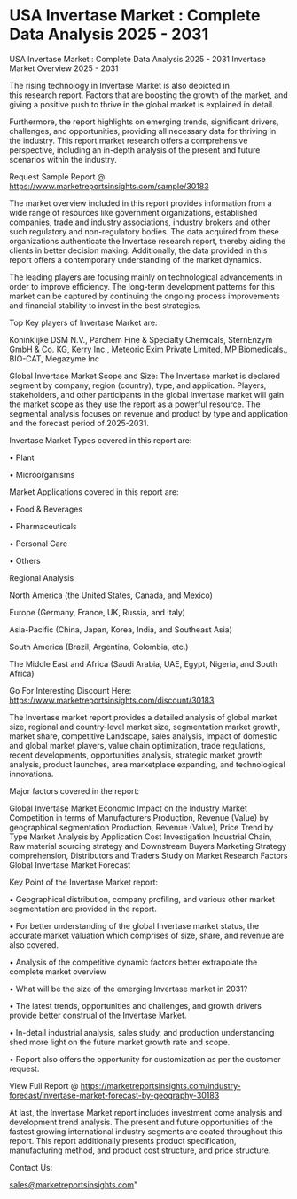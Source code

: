 # USA Invertase Market : Complete Data Analysis 2025 - 2031
USA Invertase Market : Complete Data Analysis 2025 - 2031
Invertase Market Overview 2025 - 2031

The rising technology in Invertase Market is also depicted in this research report. Factors that are boosting the growth of the market, and giving a positive push to thrive in the global market is explained in detail.

Furthermore, the report highlights on emerging trends, significant drivers, challenges, and opportunities, providing all necessary data for thriving in the industry. This report market research offers a comprehensive perspective, including an in-depth analysis of the present and future scenarios within the industry.

Request Sample Report @ https://www.marketreportsinsights.com/sample/30183

The market overview included in this report provides information from a wide range of resources like government organizations, established companies, trade and industry associations, industry brokers and other such regulatory and non-regulatory bodies. The data acquired from these organizations authenticate the Invertase research report, thereby aiding the clients in better decision making. Additionally, the data provided in this report offers a contemporary understanding of the market dynamics.

The leading players are focusing mainly on technological advancements in order to improve efficiency. The long-term development patterns for this market can be captured by continuing the ongoing process improvements and financial stability to invest in the best strategies.

Top Key players of Invertase Market are:

Koninklijke DSM N.V., Parchem Fine & Specialty Chemicals, SternEnzym GmbH & Co. KG, Kerry Inc., Meteoric Exim Private Limited, MP Biomedicals., BIO-CAT, Megazyme Inc

Global Invertase Market Scope and Size:
The Invertase market is declared segment by company, region (country), type, and application. Players, stakeholders, and other participants in the global Invertase market will gain the market scope as they use the report as a powerful resource. The segmental analysis focuses on revenue and product by type and application and the forecast period of 2025-2031.

Invertase Market Types covered in this report are:

• Plant

• Microorganisms

Market Applications covered in this report are:

• Food & Beverages

• Pharmaceuticals

• Personal Care

• Others

Regional Analysis

North America (the United States, Canada, and Mexico)

Europe (Germany, France, UK, Russia, and Italy)

Asia-Pacific (China, Japan, Korea, India, and Southeast Asia)

South America (Brazil, Argentina, Colombia, etc.)

The Middle East and Africa (Saudi Arabia, UAE, Egypt, Nigeria, and South Africa)

Go For Interesting Discount Here: https://www.marketreportsinsights.com/discount/30183

The Invertase market report provides a detailed analysis of global market size, regional and country-level market size, segmentation market growth, market share, competitive Landscape, sales analysis, impact of domestic and global market players, value chain optimization, trade regulations, recent developments, opportunities analysis, strategic market growth analysis, product launches, area marketplace expanding, and technological innovations.

Major factors covered in the report:

Global Invertase Market
Economic Impact on the Industry
Market Competition in terms of Manufacturers
Production, Revenue (Value) by geographical segmentation
Production, Revenue (Value), Price Trend by Type
Market Analysis by Application
Cost Investigation
Industrial Chain, Raw material sourcing strategy and Downstream Buyers
Marketing Strategy comprehension, Distributors and Traders
Study on Market Research Factors
Global Invertase Market Forecast

Key Point of the Invertase Market report:

• Geographical distribution, company profiling, and various other market segmentation are provided in the report.

• For better understanding of the global Invertase market status, the accurate market valuation which comprises of size, share, and revenue are also covered.

• Analysis of the competitive dynamic factors better extrapolate the complete market overview

• What will be the size of the emerging Invertase market in 2031?

• The latest trends, opportunities and challenges, and growth drivers provide better construal of the Invertase Market.

• In-detail industrial analysis, sales study, and production understanding shed more light on the future market growth rate and scope.

• Report also offers the opportunity for customization as per the customer request.

View Full Report @ https://marketreportsinsights.com/industry-forecast/invertase-market-forecast-by-geography-30183

At last, the Invertase Market report includes investment come analysis and development trend analysis. The present and future opportunities of the fastest growing international industry segments are coated throughout this report. This report additionally presents product specification, manufacturing method, and product cost structure, and price structure.

Contact Us:

sales@marketreportsinsights.com"
